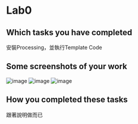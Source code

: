# Lab0

## Which tasks you have completed
安裝Processing，並執行Template Code

## Some screenshots of your work
![image](https://github.com/CL075/113-1_3D_Computer_Graphics/blob/Lab0/screenshots/HW0-1.png)
![image](https://github.com/CL075/113-1_3D_Computer_Graphics/blob/Lab0/screenshots/HW0-2.png)
![image](https://github.com/CL075/113-1_3D_Computer_Graphics/blob/Lab0/screenshots/HW0-3.png)

## How you completed these tasks
跟著說明做而已
